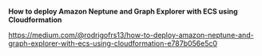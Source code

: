 **How to deploy Amazon Neptune and Graph Explorer with ECS using Cloudformation**


https://medium.com/@rodrigofrs13/how-to-deploy-amazon-neptune-and-graph-explorer-with-ecs-using-cloudformation-e787b056e5c0

